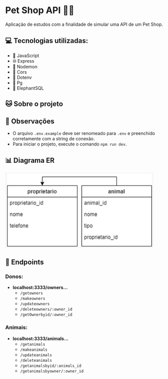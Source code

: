 # Pet Shop API 🐾🏪
Aplicação de estudos com a finalidade de simular uma API de um Pet Shop.

## 💻 Tecnologias utilizadas:
* 📜 JavaScript
* 🌐 Express
* 🔄 Nodemon
* 🔀 Cors
* 🔑 Dotenv
* 🐘 Pg
* 🐘 ElephantSQL

## 🐱 Sobre o projeto

## 👀 Observações
* O arquivo ```.env.example``` deve ser renomeado para ```.env``` e preenchido corretamente com a string de conexão.
* Para iniciar o projeto, execute o comando ```npm run dev```.

## 📊 Diagrama ER
![Alt text](./assets/imgs/image.png)

## 🏁 Endpoints
### Donos:
* **localhost:3333/owners...**
  * ``/getowners``
  * ``/makeowners``
  * ``/updateowners``
  * ``/deleteowners/:owner_id``
  * ``/getOwnerbyid/:owner_id``
### Animais:
* **localhost:3333/animals...**
  * ``/getanimals``
  * ``/makeanimals``
  * ``/updateanimals``
  * ``/deleteanimals``
  * ``/getanimalsbyid/:animals_id``
  * ``/getanimalsbyowner/:owner_id``